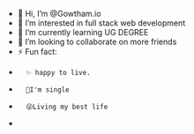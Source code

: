 - 👋 Hi, I’m @Gowtham.io
- 👀 I’m interested in full stack web development 
- 🌱 I’m currently learning UG DEGREE 
- 💞️ I’m looking to collaborate on more friends
- ⚡ Fun fact:
-       ✨ happy to live.
-       🫰I'm single 
-       😜Living my best life
- 
<!---
Gowtham290/Gowtham290 is a ✨ special ✨ repository because its `README.md` (this file) appears on your GitHub profile.
You can click the Preview link to take a look at your changes.
--->
